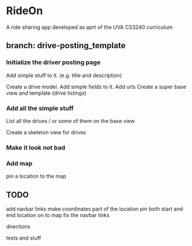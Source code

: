 # RideOn

A ride sharing app developed as aprt of the UVA CS3240 curriculum


## branch: drive-posting_template 


### Initialize the driver posting page
Add simple stuff to it. (e.g. title and description)

Create a drive model. Add simple fields to it.
Add urls
Create a super base view and template (drive listings)




### Add all the simple stuff

List all the drives / or some of them on the base view

Create a skeleton view for drives



### Make it look not bad


### Add map

pin a location to the map

## TODO

add navbar links
make coordinates part of the location
pin both start and end location on to map
fix the navbar links

directions

tests and stuff
